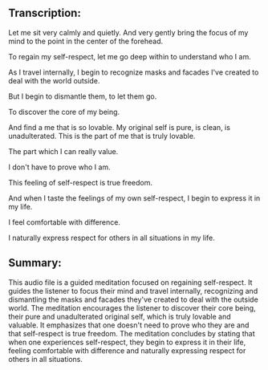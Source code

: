 ## Transcription:

Let me sit very calmly and quietly. And very gently bring the focus of my mind to the point in the center of the forehead.

To regain my self-respect, let me go deep within to understand who I am.

As I travel internally, I begin to recognize masks and facades I've created to deal with the world outside.

But I begin to dismantle them, to let them go.

To discover the core of my being.

And find a me that is so lovable. My original self is pure, is clean, is unadulterated. This is the part of me that is truly lovable.

The part which I can really value.

I don't have to prove who I am.

This feeling of self-respect is true freedom.

And when I taste the feelings of my own self-respect, I begin to express it in my life.

I feel comfortable with difference.

I naturally express respect for others in all situations in my life.

## Summary:

This audio file is a guided meditation focused on regaining self-respect. It guides the listener to focus their mind and travel internally, recognizing and dismantling the masks and facades they've created to deal with the outside world. The meditation encourages the listener to discover their core being, their pure and unadulterated original self, which is truly lovable and valuable. It emphasizes that one doesn't need to prove who they are and that self-respect is true freedom. The meditation concludes by stating that when one experiences self-respect, they begin to express it in their life, feeling comfortable with difference and naturally expressing respect for others in all situations.

